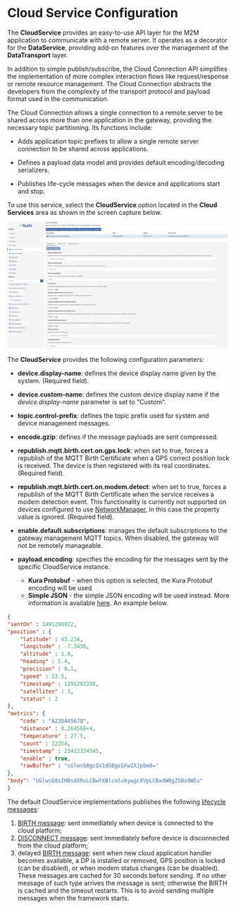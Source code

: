 # Cloud Service Configuration

The **CloudService** provides an easy-to-use API layer for the M2M application to communicate with a remote server. It operates as a decorator for the **DataService**, providing add-on features over the management of the **DataTransport** layer.

In addition to simple publish/subscribe, the Cloud Connection API simplifies the implementation of more complex interaction flows like request/response or remote resource management. The Cloud Connection abstracts the developers from the complexity of the transport protocol and payload format used in the communication.

The Cloud Connection allows a single connection to a remote server to be shared across more than one application in the gateway, providing the necessary topic partitioning. Its functions include:

- Adds application topic prefixes to allow a single remote server connection to be shared across applications.

- Defines a payload data model and provides default encoding/decoding serializers.

- Publishes life-cycle messages when the device and applications start and stop.

To use this service, select the **CloudService** option located in the **Cloud Services** area as shown in the screen capture below.

![Cloud Service](./images/cloud-service.png)

The **CloudService** provides the following configuration parameters:

- **device.display-name**: defines the device display name given by the system. (Required field).

- **device.custom-name**: defines the custom device display name if the _device.display-name_ parameter is set to "Custom".

- **topic.control-prefix**: defines the topic prefix used for system and device management messages.

- **encode.gzip**: defines if the message payloads are sent compressed.

- **republish.mqtt.birth.cert.on.gps.lock**: when set to true, forces a republish of the MQTT Birth Certificate when a GPS correct position lock is received. The device is then registered with its real coordinates. (Required field).

- **republish.mqtt.birth.cert.on.modem.detect**: when set to true, forces a republish of the MQTT Birth Certificate when the service receives a modem detection event. This functionality is currently not supported on devices configured to use [NetworkManager](https://networkmanager.dev), in this case the property value is ignored. (Required field).

- **enable.default.subscriptions**: manages the default subscriptions to the gateway management MQTT topics. When disabled, the gateway will not be remotely manageable.

- **payload.encoding**: specifies the encoding for the messages sent by the specific CloudService instance. 
    - **Kura Protobuf** - when this option is selected, the Kura Protobuf encoding will be used
    - **Simple JSON** - the simple JSON encoding will be used instead. More information is available [here](https://github.com/eclipse/kapua/wiki/K-Payload-JSON-Format). An example below.

```json
{
"sentOn" : 1491298822,
"position" : {
    "latitude" : 45.234,
    "longitude" : -7.3456,
    "altitude" : 1.0,
    "heading" : 5.4,
    "precision" : 0.1,
    "speed" : 23.5,
    "timestamp" : 1191292288,
    "satellites" : 3,
    "status" : 2
},
"metrics": {
    "code" : "A23D44567Q",
    "distance" : 0.26456E+4,
    "temperature" : 27.5,
    "count" : 12354,
    "timestamp" : 23412334545,
    "enable" : true,
    "rawBuffer" : "cGlwcG8gcGx1dG8gcGFwZXJpbm8="
},
"body": "UGlwcG8sIHBsdXRvLCBwYXBlcmlubywgcXVpLCBxdW8gZSBxdWEu"
}
```

The default CloudService implementations publishes the following [lifecycle messages](https://github.com/eclipse/kura/blob/develop/kura/org.eclipse.kura.core.cloud/src/main/java/org/eclipse/kura/core/cloud/LifecycleMessage.java):

1. [BIRTH message](https://github.com/eclipse/kura/blob/develop/kura/org.eclipse.kura.api/src/main/java/org/eclipse/kura/message/KuraBirthPayload.java): sent immediately when device is connected to the cloud platform;
2. [DISCONNECT message](https://github.com/eclipse/kura/blob/develop/kura/org.eclipse.kura.api/src/main/java/org/eclipse/kura/message/KuraDisconnectPayload.java): sent immediately before device is disconnected from the cloud platform;
3. delayed [BIRTH message](https://github.com/eclipse/kura/blob/develop/kura/org.eclipse.kura.api/src/main/java/org/eclipse/kura/message/KuraBirthPayload.java): sent when new cloud application handler becomes available, a DP is installed or removed, GPS position is locked (can be disabled), or when modem status changes (can be disabled). These messages are cached for 30 seconds before sending. If no other message of such type arrives the message is sent; otherwise the BIRTH is cached and the timeout restarts. This is to avoid sending multiple messages when the framework starts.